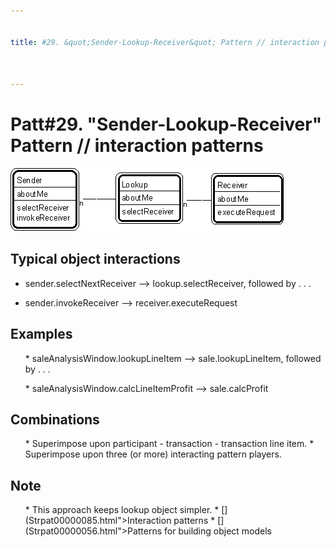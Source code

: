 ```yaml
---


title: #29. &quot;Sender-Lookup-Receiver&quot; Pattern // interaction patterns



---
```

# Patt#29. &quot;Sender-Lookup-Receiver&quot; Pattern // interaction patterns 

<p><img src="Strpat00000034.gif" alt="Strpat00000034.gif" border="0" width="438" height="101"> </p>

<h2>Typical object interactions </h2>

*  sender.selectNextReceiver --&gt; lookup.selectReceiver, followed by . . . </p>

*  sender.invokeReceiver --&gt; receiver.executeRequest </p>

<h2>Examples</h2>

<ul>
*  saleAnalysisWindow.lookupLineItem --&gt; sale.lookupLineItem, followed by . . . </p>
*  saleAnalysisWindow.calcLineItemProfit --&gt; sale.calcProfit </p>
</ul>

<h2>Combinations </h2>

<ul>
*  Superimpose upon participant - transaction - transaction line item. </li>
*  Superimpose upon three (or more) interacting pattern players. </li>
</ul>

<h2>Note </h2>

<ul>
*  This approach keeps lookup object simpler. </li>
* [](Strpat00000085.html">Interaction patterns</a></li>
* [](Strpat00000056.html">Patterns for building object models</a></li>
</ul>



